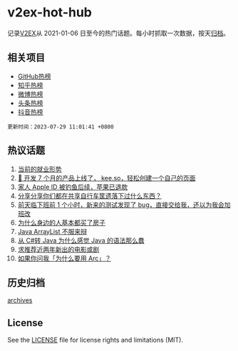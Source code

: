 # v2ex-hot-hub

 记录[V2EX](https://www.v2ex.com/)从 2021-01-06 日至今的热门话题。每小时抓取一次数据，按天[归档](archives)。
 
 ## 相关项目

- [GitHub热榜](https://github.com/it985/github-hot-hub)
- [知乎热榜](https://github.com/it985/zhihu-hot-hub)
- [微博热榜](https://github.com/it985/weibo-hot-hub)
- [头条热榜](https://github.com/it985/toutiao-hot-hub)
- [抖音热榜](https://github.com/it985/douyin-hot-hub)


 `更新时间：2023-07-29 11:01:41 +0800`

## 热议话题

1. [当前的就业形势](https://www.v2ex.com/t/960483)
1. [🐤 开发 7 个月的产品上线了， kee.so，轻松创建一个自己的页面](https://www.v2ex.com/t/960545)
1. [家人 Apple ID 被钓鱼后续，苹果已退款](https://www.v2ex.com/t/960465)
1. [分享分享你们都在共享自行车筐遗落下过什么东西？](https://www.v2ex.com/t/960562)
1. [前天临下班前 1 个小时，新来的测试发现了 bug，直接交给我，还以为我会加班改](https://www.v2ex.com/t/960564)
1. [为什么身边的人基本都买了房子](https://www.v2ex.com/t/960714)
1. [Java ArrayList 不服来辩](https://www.v2ex.com/t/960605)
1. [从 C#转 Java 为什么感觉 Java 的语法那么蠢](https://www.v2ex.com/t/960504)
1. [求推荐近两年新出的电影或剧](https://www.v2ex.com/t/960540)
1. [如果你问我「为什么要用 Arc」？](https://www.v2ex.com/t/960565)

## 历史归档

[archives](archives)

## License

See the [LICENSE](LICENSE) file for license rights and limitations (MIT).
